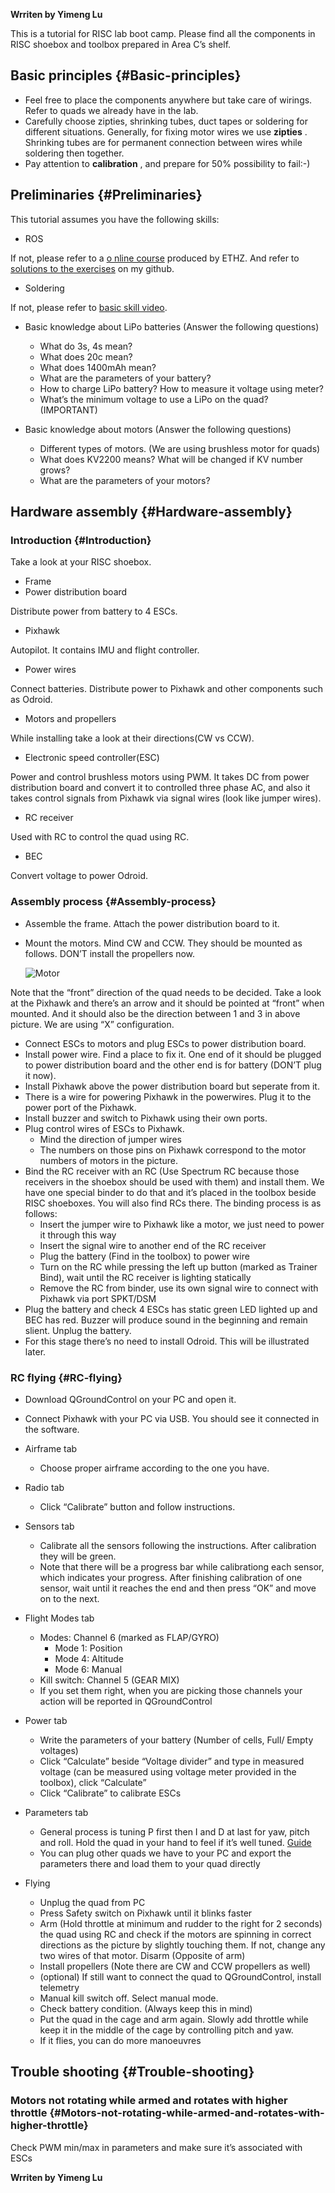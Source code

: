 **Wrriten by Yimeng Lu**

This is a tutorial for RISC lab boot camp. Please find all the components in RISC shoebox and toolbox prepared in Area C’s shelf.

## Basic principles {#Basic-principles}

* Feel free to place the components anywhere but take care of wirings. Refer to quads we already have in the lab.
* Carefully choose zipties, shrinking tubes, duct tapes or soldering for different situations. Generally, for fixing motor wires we use 
  **zipties**
  . Shrinking tubes are for permanent connection between wires while soldering then together.
* Pay attention to 
  **calibration**
  , and prepare for 50% possibility to fail:-\)

## Preliminaries {#Preliminaries}

This tutorial assumes you have the following skills:

* ROS

If not, please refer to a  [ o nline course](http://www.rsl.ethz.ch/education-students/lectures/ros.html) produced by ETHZ. And refer to [solutions to the exercises](https://github.com/luym11/ros_practise) on my github. 

* Soldering

If not, please refer to [basic skill video](https://www.youtube.com/watch?v=BLfXXRfRIzY).

* Basic knowledge about LiPo batteries \(Answer the following questions\)

  * What do 3s, 4s mean?
  * What does 20c mean?
  * What does 1400mAh mean?
  * What are the parameters of your battery?
  * How to charge LiPo battery? How to measure it voltage using meter?
  * What’s the minimum voltage to use a LiPo on the quad? \(IMPORTANT\)

* Basic knowledge about motors \(Answer the following questions\)

  * Different types of motors. \(We are using brushless motor for quads\)
  * What does KV2200 means? What will be changed if KV number grows?
  * What are the parameters of your motors?

## Hardware assembly {#Hardware-assembly}

### Introduction {#Introduction}

Take a look at your RISC shoebox.

* Frame
* Power distribution board

Distribute power from battery to 4 ESCs.

* Pixhawk

Autopilot. It contains IMU and flight controller.

* Power wires

Connect batteries. Distribute power to Pixhawk and other components such as Odroid.

* Motors and propellers

While installing take a look at their directions\(CW vs CCW\).

* Electronic speed controller\(ESC\)

Power and control brushless motors using PWM. It takes DC from power distribution board and convert it to controlled three phase AC, and also it takes control signals from Pixhawk via signal wires \(look like jumper wires\).

* RC receiver

Used with RC to control the quad using RC.

* BEC

Convert voltage to power Odroid.

### Assembly process {#Assembly-process}

* Assemble the frame. Attach the power distribution board to it.
* Mount the motors. Mind CW and CCW. They should be mounted as follows. DON’T install the propellers now.
 
  ![](https://luym11.github.io/images/quad_1.jpg "Motor")

Note that the “front” direction of the quad needs to be decided. Take a look at the Pixhawk and there’s an arrow and it should be pointed at “front” when mounted. And it should also be the direction between 1 and 3 in above picture. We are using “X” configuration.

* Connect ESCs to motors and plug ESCs to power distribution board.
* Install power wire. Find a place to fix it. One end of it should be plugged to power distribution board and the other end is for battery \(DON’T plug it now\).
* Install Pixhawk above the power distribution board but seperate from it.
* There is a wire for powering Pixhawk in the powerwires. Plug it to the power port of the Pixhawk.
* Install buzzer and switch to Pixhawk using their own ports.
* Plug control wires of ESCs to Pixhawk.
  * Mind the direction of jumper wires
  * The numbers on those pins on Pixhawk correspond to the motor numbers of motors in the picture.
* Bind the RC receiver with an RC \(Use Spectrum RC because those receivers in the shoebox should be used with them\) and install them. We have one special binder to do that and it’s placed in the toolbox beside RISC shoeboxes. You will also find RCs there. The binding process is as follows:
  * Insert the jumper wire to Pixhawk like a motor, we just need to power it through this way
  * Insert the signal wire to another end of the RC receiver
  * Plug the battery \(Find in the toolbox\) to power wire
  * Turn on the RC while pressing the left up button \(marked as Trainer Bind\), wait until the RC receiver is lighting statically
  * Remove the RC from binder, use its own signal wire to connect with Pixhawk via port SPKT/DSM
* Plug the battery and check 4 ESCs has static green LED lighted up and BEC has red. Buzzer will produce sound in the beginning and remain slient. Unplug the battery.
* For this stage there’s no need to install Odroid. This will be illustrated later.

### RC flying {#RC-flying}

* Download QGroundControl on your PC and open it.
* Connect Pixhawk with your PC via USB. You should see it connected in the software.
* Airframe tab
  * Choose proper airframe according to the one you have.
* Radio tab
  * Click “Calibrate” button and follow instructions.
* Sensors tab
  * Calibrate all the sensors following the instructions. After calibration they will be green.
  * Note that there will be a progress bar while calibrationg each sensor, which indicates your progress. After finishing calibration of one sensor, wait until it reaches the end and then press “OK” and move on to the next.
* Flight Modes tab
  * Modes: Channel 6 \(marked as FLAP/GYRO\)
    * Mode 1: Position
    * Mode 4: Altitude
    * Mode 6: Manual
  * Kill switch: Channel 5 \(GEAR MIX\)
  * If you set them right, when you are picking those channels your action will be reported in QGroundControl
* Power tab
  * Write the parameters of your battery \(Number of cells, Full/ Empty voltages\)
  * Click “Calculate” beside “Voltage divider” and type in measured voltage \(can be measured using voltage meter provided in the toolbox\), click “Calculate”
  * Click “Calibrate” to calibrate ESCs
* Parameters tab

  * General process is tuning P first then I and D at last for yaw, pitch and roll. Hold the quad in your hand to feel if it’s well tuned. 
    [Guide](https://docs.px4.io/en/advanced_config/pid_tuning_guide_multicopter.html)
  * You can plug other quads we have to your PC and export the parameters there and load them to your quad directly

* Flying

  * Unplug the quad from PC
  * Press Safety switch on Pixhawk until it blinks faster
  * Arm \(Hold throttle at minimum and rudder to the right for 2 seconds\) the quad using RC and check if the motors are spinning in correct directions as the picture by slightly touching them. If not, change any two wires of that motor. Disarm \(Opposite of arm\)
  * Install propellers \(Note there are CW and CCW propellers as well\)
  * \(optional\) If still want to connect the quad to QGroundControl, install telemetry
  * Manual kill switch off. Select manual mode.
  * Check battery condition. \(Always keep this in mind\)
  * Put the quad in the cage and arm again. Slowly add throttle while keep it in the middle of the cage by controlling pitch and yaw.
  * If it flies, you can do more manoeuvres

## Trouble shooting {#Trouble-shooting}

### Motors not rotating while armed and rotates with higher throttle {#Motors-not-rotating-while-armed-and-rotates-with-higher-throttle}

Check PWM min/max in parameters and make sure it’s associated with ESCs


**Wrriten by Yimeng Lu**
